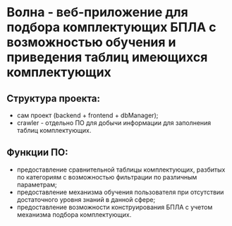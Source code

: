 # Волна - веб-приложение для подбора комплектующих БПЛА с возможностью обучения и приведения таблиц имеющихся комплектующих

## Структура проекта:
- сам проект (backend + frontend + dbManager);
- crawler - отдельно ПО для добычи информации для заполнения таблиц комплектующих.

## Функции ПО:
- предоставление сравнительной таблицы комплектующих, разбитых по категориям с возможностью фильтрации по различным параметрам;
- предоставление механизма обучения пользователя при отсутствии достаточного уровня знаний в данной сфере;
- предоставление возможности конструирования БПЛА с учетом механизма подбора комплектующих.
